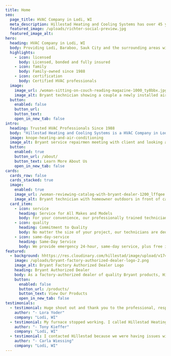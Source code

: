 ```yaml
---
title: Home
seo:
  page_title: HVAC Company in Lodi, WI
  meta_description: Hillestad Heating and Cooling Systems has over 45 years of experience providing HVAC services in Fitchburg, WI. Our trained technicians are here to help you. Call us today!
  featured_image: /uploads/richter-social-preview.jpg
  featured_image_alt:
hero: 
  heading: HVAC Company in Lodi, WI
  body: Providing Lodi, Baraboo, Sauk City and the surrounding areas with quality heating and cooling systems since 1988.
  highlights: 
    - icon: licensed
      body: Licensed, bonded and fully insured
    - icon: family
      body: Family-owned since 1988
    - icon: certification
      body: Certified HVAC professionals
  image: 
    image_url: /woman-sitting-on-couch-reading-magazine-1000_ty8bbx.jpg
    image_alt: Bryant technician showing a couple a newly installed air conditioner
  button:
    enabled: false
    button_url: 
    button_text: 
    open_in_new_tab: false
intro:
  heading: Trusted HVAC Professionals Since 1988
  body: "Hillestad Heating and Cooling Systems is a HVAC Company in Lodi, WI. We sell and service HVAC systems and install complete HVAC ductwork for residential and commercial customers. We proudly represent the Bryant line of residential heating and cooling products. We service most makes and models of gas furnaces, boilers, air conditioners, humidifiers and air cleaners."
  image: knope-heating-and-air-conditioning
  image_alt: Bryant service repairmen meeting with client and looking and furnaces and air conditioning units
  button:
    enabled: true
    button_url: /about/
    button_text: Learn More About Us
    open_in_new_tab: false
cards:
  cards_row: false
  cards_stacked: true
  image: 
    enabled: true
    image_url: /woman-reviewing-catalog-with-bryant-dealer-1200_lffqee.jpg
    image_alt: Bryant technician with homeowner outdoors in front of carrier air conditioner
  card_item:
    - icon: service
      heading: Service for All Makes and Models
      body: For your convenience, our professionally trained technicians can service any make or model.
    - icon: quality
      heading: Commitment to Quality
      body: No matter the size of your project, our technicians are dedicated to providing the same quality equipment and service.
    - icon: same-day-service
      heading: Same-Day Service
      body: We provide emergency 24-hour, same-day service, plus free in-home estimates.
featured:
  - background: hhttps://res.cloudinary.com/hillestad/image/upload/v1744360179/bryant-logo-on-air-conditioner_z3qrzg.jpg
    image: /uploads/bryant-factory-authorized-dealer-logo-2.png
    image_alt: Bryant Factory Authorized Dealer Logo
    heading: Bryant Authorized Dealer
    body: As a factory-authorized dealer of quality Bryant products, Hillestad Heating and Cooling Systems knows the value of quality products and equipment. We offer a large selection of Energy Star products ranging from air conditioners and furnaces to air purifiers, ductless split systems and more.
    button:
      enabled: false
      button_url: /products/
      button_text: View Our Products
      open_in_new_tab: false
testimonials:
  - testimonial: Huge shout out and thank you to the professional, respectful staff at Hillestad. They've had my back numerous times and I now have a new furnace due to issues they detected.  I highly recommend them.
    author: "- Lora Yoder"
    company: "Lodi, WI"
  - testimonial: My furnace stopped working. I called Hillestad Heating and Cooling. A tech came out and fixed it right away. Great service and the people in the office are very nice and friendly. Thank you again for great the service!
    author: "- Tony Kieffer"
    company: "Lodi, WI"
  - testimonial: I contacted Hillestad because we were having issues with our air conditioner as the hottest days were upon us. They were quick to come to our home and service our unit. Complete check over and repair at an affordable price.
    author: "- Carla Wiessing"
    company: "Lodi, WI"
---
```

